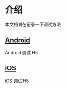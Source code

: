 # 介绍

本文档旨在记录一下调试方法

## [Android](./android_debug.md)

Android 调试 H5

## [iOS](./ios_debug.md)

iOS 调试 H5
